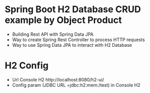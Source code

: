 # Spring Boot H2 Database CRUD example by Object Product

- Building Rest API with Spring Data JPA
- Way to create Spring Rest Controller to process HTTP requests
- Way to use Spring Data JPA to interact with H2 Database

# H2 Config

- Url Console H2 http://localhost:8080/h2-ui/
- Config param (JDBC URL =jdbc:h2:mem:/test) in Console H2


